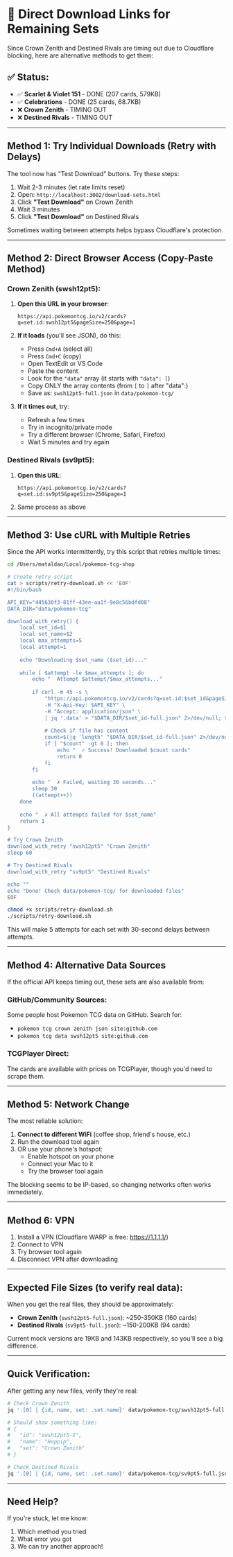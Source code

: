 # 🔗 Direct Download Links for Remaining Sets

Since Crown Zenith and Destined Rivals are timing out due to Cloudflare blocking, here are alternative methods to get them:

## ✅ Status:
- ✅ **Scarlet & Violet 151** - DONE (207 cards, 579KB)
- ✅ **Celebrations** - DONE (25 cards, 68.7KB) 
- ❌ **Crown Zenith** - TIMING OUT
- ❌ **Destined Rivals** - TIMING OUT

---

## Method 1: Try Individual Downloads (Retry with Delays)

The tool now has "Test Download" buttons. Try these steps:

1. Wait 2-3 minutes (let rate limits reset)
2. Open: `http://localhost:3002/download-sets.html`
3. Click **"Test Download"** on Crown Zenith
4. Wait 3 minutes
5. Click **"Test Download"** on Destined Rivals

Sometimes waiting between attempts helps bypass Cloudflare's protection.

---

## Method 2: Direct Browser Access (Copy-Paste Method)

### Crown Zenith (swsh12pt5):

1. **Open this URL in your browser**:
   ```
   https://api.pokemontcg.io/v2/cards?q=set.id:swsh12pt5&pageSize=250&page=1
   ```

2. **If it loads** (you'll see JSON), do this:
   - Press `Cmd+A` (select all)
   - Press `Cmd+C` (copy)
   - Open TextEdit or VS Code
   - Paste the content
   - Look for the `"data"` array (it starts with `"data": [`)
   - Copy ONLY the array contents (from `[` to `]` after "data":)
   - Save as: `swsh12pt5-full.json` in `data/pokemon-tcg/`

3. **If it times out**, try:
   - Refresh a few times
   - Try in incognito/private mode
   - Try a different browser (Chrome, Safari, Firefox)
   - Wait 5 minutes and try again

### Destined Rivals (sv9pt5):

1. **Open this URL**:
   ```
   https://api.pokemontcg.io/v2/cards?q=set.id:sv9pt5&pageSize=250&page=1
   ```

2. Same process as above

---

## Method 3: Use cURL with Multiple Retries

Since the API works intermittently, try this script that retries multiple times:

```bash
cd /Users/mataldao/Local/pokemon-tcg-shop

# Create retry script
cat > scripts/retry-download.sh << 'EOF'
#!/bin/bash

API_KEY="445630f3-81ff-43ee-aa1f-9e8c56bdfd08"
DATA_DIR="data/pokemon-tcg"

download_with_retry() {
    local set_id=$1
    local set_name=$2
    local max_attempts=5
    local attempt=1
    
    echo "Downloading $set_name ($set_id)..."
    
    while [ $attempt -le $max_attempts ]; do
        echo "  Attempt $attempt/$max_attempts..."
        
        if curl -m 45 -s \
            "https://api.pokemontcg.io/v2/cards?q=set.id:$set_id&pageSize=250&page=1" \
            -H "X-Api-Key: $API_KEY" \
            -H "Accept: application/json" \
            | jq '.data' > "$DATA_DIR/$set_id-full.json" 2>/dev/null; then
            
            # Check if file has content
            count=$(jq 'length' "$DATA_DIR/$set_id-full.json" 2>/dev/null || echo "0")
            if [ "$count" -gt 0 ]; then
                echo "  ✓ Success! Downloaded $count cards"
                return 0
            fi
        fi
        
        echo "  ✗ Failed, waiting 30 seconds..."
        sleep 30
        ((attempt++))
    done
    
    echo "  ✗ All attempts failed for $set_name"
    return 1
}

# Try Crown Zenith
download_with_retry "swsh12pt5" "Crown Zenith"
sleep 60

# Try Destined Rivals  
download_with_retry "sv9pt5" "Destined Rivals"

echo ""
echo "Done! Check data/pokemon-tcg/ for downloaded files"
EOF

chmod +x scripts/retry-download.sh
./scripts/retry-download.sh
```

This will make 5 attempts for each set with 30-second delays between attempts.

---

## Method 4: Alternative Data Sources

If the official API keeps timing out, these sets are also available from:

### GitHub/Community Sources:
Some people host Pokemon TCG data on GitHub. Search for:
- `pokemon tcg crown zenith json site:github.com`
- `pokemon tcg data swsh12pt5 site:github.com`

### TCGPlayer Direct:
The cards are available with prices on TCGPlayer, though you'd need to scrape them.

---

## Method 5: Network Change

The most reliable solution:

1. **Connect to different WiFi** (coffee shop, friend's house, etc.)
2. Run the download tool again
3. OR use your phone's hotspot:
   - Enable hotspot on your phone
   - Connect your Mac to it
   - Try the browser tool again

The blocking seems to be IP-based, so changing networks often works immediately.

---

## Method 6: VPN

1. Install a VPN (Cloudflare WARP is free: https://1.1.1.1/)
2. Connect to VPN
3. Try browser tool again
4. Disconnect VPN after downloading

---

## Expected File Sizes (to verify real data):

When you get the real files, they should be approximately:

- **Crown Zenith** (`swsh12pt5-full.json`): ~250-350KB (160 cards)
- **Destined Rivals** (`sv9pt5-full.json`): ~150-200KB (94 cards)

Current mock versions are 19KB and 143KB respectively, so you'll see a big difference.

---

## Quick Verification:

After getting any new files, verify they're real:

```bash
# Check Crown Zenith
jq '.[0] | {id, name, set: .set.name}' data/pokemon-tcg/swsh12pt5-full.json

# Should show something like:
# {
#   "id": "swsh12pt5-1",
#   "name": "Hoppip",
#   "set": "Crown Zenith"
# }

# Check Destined Rivals
jq '.[0] | {id, name, set: .set.name}' data/pokemon-tcg/sv9pt5-full.json
```

---

## Need Help?

If you're stuck, let me know:
1. Which method you tried
2. What error you got
3. We can try another approach!

